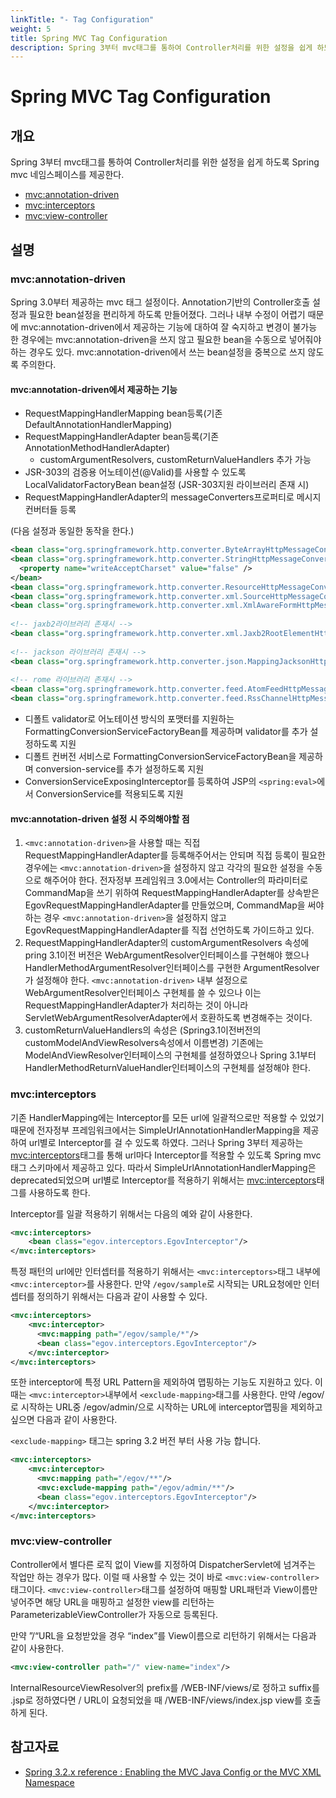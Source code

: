 ```yaml
---
linkTitle: "- Tag Configuration"
weight: 5
title: Spring MVC Tag Configuration
description: Spring 3부터 mvc태그를 통하여 Controller처리를 위한 설정을 쉽게 하도록 Spring mvc 네임스페이스를 제공한다.
---
```

# Spring MVC Tag Configuration

## 개요

Spring 3부터 mvc태그를 통하여 Controller처리를 위한 설정을 쉽게 하도록 Spring mvc 네임스페이스를 제공한다.

- [<mvc:annotation-driven>](#mvcannotation-driven)
- [<mvc:interceptors>](#mvcinterceptors)
- [<mvc:view-controller>](#mvcview-controller)

## 설명

### mvc:annotation-driven

Spring 3.0부터 제공하는 mvc 태그 설정이다. Annotation기반의 Controller호출 설정과 필요한 bean설정을 편리하게 하도록 만들어졌다. 그러나 내부 수정이 어렵기 때문에 mvc:annotation-driven에서 제공하는 기능에 대하여 잘 숙지하고 변경이 불가능 한 경우에는 mvc:annotation-driven을 쓰지 않고 필요한 bean을 수동으로 넣어줘야하는 경우도 있다.
mvc:annotation-driven에서 쓰는 bean설정을 중복으로 쓰지 않도록 주의한다.

#### mvc:annotation-driven에서 제공하는 기능

- RequestMappingHandlerMapping bean등록(기존 DefaultAnnotationHandlerMapping)
- RequestMappingHandlerAdapter bean등록(기존 AnnotationMethodHandlerAdapter)
  - customArgumentResolvers, customReturnValueHandlers 추가 가능
- JSR-303의 검증용 어노테이션(@Valid)를 사용할 수 있도록 LocalValidatorFactoryBean bean설정 (JSR-303지원 라이브러리 존재 시)
- RequestMappingHandlerAdapter의 messageConverters프로퍼티로 메시지 컨버터들 등록

(다음 설정과 동일한 동작을 한다.)

```xml
<bean class="org.springframework.http.converter.ByteArrayHttpMessageConverter" />
<bean class="org.springframework.http.converter.StringHttpMessageConverter">
  <property name="writeAcceptCharset" value="false" />
</bean>
<bean class="org.springframework.http.converter.ResourceHttpMessageConverter" />
<bean class="org.springframework.http.converter.xml.SourceHttpMessageConverter" />
<bean class="org.springframework.http.converter.xml.XmlAwareFormHttpMessageConverter" />
 
<!-- jaxb2라이브러리 존재시 -->
<bean class="org.springframework.http.converter.xml.Jaxb2RootElementHttpMessageConverter" />
 
<!-- jackson 라이브러리 존재시 -->
<bean class="org.springframework.http.converter.json.MappingJacksonHttpMessageConverter"/>
 
<!-- rome 라이브러리 존재시 -->
<bean class="org.springframework.http.converter.feed.AtomFeedHttpMessageConverter" />
<bean class="org.springframework.http.converter.feed.RssChannelHttpMessageConverter" />
```

- 디폴트 validator로 어노테이션 방식의 포맷터를 지원하는 FormattingConversionServiceFactoryBean를 제공하며 validator를 추가 설정하도록 지원
- 디폴트 컨버전 서비스로 FormattingConversionServiceFactoryBean을 제공하며 conversion-service를 추가 설정하도록 지원
- ConversionServiceExposingInterceptor를 등록하여 JSP의 `<spring:eval>`에서 ConversionService를 적용되도록 지원

#### mvc:annotation-driven 설정 시 주의해야할 점

1. `<mvc:annotation-driven>`을 사용할 때는 직접 RequestMappingHandlerAdapter를 등록해주어서는 안되며 직접 등록이 필요한 경우에는 `<mvc:annotation-driven>`을 설정하지 않고 각각의 필요한 설정을 수동으로 해주어야 한다. 전자정부 프레임워크 3.0에서는 Controller의 파라미터로 CommandMap을 쓰기 위하여 RequestMappingHandlerAdapter를 상속받은 EgovRequestMappingHandlerAdapter를 만들었으며, CommandMap을 써야하는 경우 `<mvc:annotation-driven>`을 설정하지 않고 EgovRequestMappingHandlerAdapter를 직접 선언하도록 가이드하고 있다.
2. RequestMappingHandlerAdapter의 customArgumentResolvers 속성에 pring 3.1이전 버전은 WebArgumentResolver인터페이스를 구현해야 했으나 HandlerMethodArgumentResolver인터페이스를 구현한 ArgumentResolver가 설정해야 한다. `<mvc:annotation-driven>` 내부 설정으로 WebArgumentResolver인터페이스 구현체를 쓸 수 있으나 이는 RequestMappingHandlerAdapter가 처리하는 것이 아니라 ServletWebArgumentResolverAdapter에서 호환하도록 변경해주는 것이다.
3. customReturnValueHandlers의 속성은 (Spring3.1이전버전의 customModelAndViewResolvers속성에서 이름변경) 기존에는 ModelAndViewResolver인터페이스의 구현체를 설정하였으나 Spring 3.1부터 HandlerMethodReturnValueHandler인터페이스의 구현체를 설정해야 한다.

### mvc:interceptors

기존 HandlerMapping에는 Interceptor를 모든 url에 일괄적으로만 적용할 수 있었기 때문에 전자정부 프레임워크에서는 SimpleUrlAnnotationHandlerMapping을 제공하여 url별로 Interceptor를 걸 수 있도록 하였다. 그러나 Spring 3부터 제공하는 <mvc:interceptors>태그를 통해 url마다 Interceptor를 적용할 수 있도록 Spring mvc태그 스키마에서 제공하고 있다. 따라서 SimpleUrlAnnotationHandlerMapping은 deprecated되었으며 url별로 Interceptor를 적용하기 위해서는 <mvc:interceptors>태그를 사용하도록 한다.

Interceptor를 일괄 적용하기 위해서는 다음의 예와 같이 사용한다.

```xml
<mvc:interceptors>
    <bean class="egov.interceptors.EgovInterceptor"/>
</mvc:interceptors>
```

특정 패턴의 url에만 인터셉터를 적용하기 위해서는 `<mvc:interceptors>`태그 내부에 `<mvc:interceptor>`를 사용한다.
만약 `/egov/sample`로 시작되는 URL요청에만 인터셉터를 정의하기 위해서는 다음과 같이 사용할 수 있다.

```xml
<mvc:interceptors>
    <mvc:interceptor>
      <mvc:mapping path="/egov/sample/*"/>
      <bean class="egov.interceptors.EgovInterceptor"/>
    </mvc:interceptor>
</mvc:interceptors>
```

또한 interceptor에 특정 URL Pattern을 제외하여 맵핑하는 기능도 지원하고 있다. 이 때는 `<mvc:interceptor>`내부에서 `<exclude-mapping>`태그를 사용한다.
만약 /egov/로 시작하는 URL중 /egov/admin/으로 시작하는 URL에 interceptor맵핑을 제외하고 싶으면 다음과 같이 사용한다.

`<exclude-mapping>` 태그는 spring 3.2 버전 부터 사용 가능 합니다.

```xml
<mvc:interceptors>
    <mvc:interceptor>
      <mvc:mapping path="/egov/**"/>
      <mvc:exclude-mapping path="/egov/admin/**"/>
      <bean class="egov.interceptors.EgovInterceptor"/>
    </mvc:interceptor>
</mvc:interceptors>
```

### mvc:view-controller

Controller에서 별다른 로직 없이 View를 지정하여 DispatcherServlet에 넘겨주는 작업만 하는 경우가 많다. 이럴 때 사용할 수 있는 것이 바로 `<mvc:view-controller>`태그이다.
`<mvc:view-controller>`태그를 설정하여 매핑할 URL패턴과 View이름만 넣어주면 해당 URL을 매핑하고 설정한 view를 리턴하는 ParameterizableViewController가 자동으로 등록된다.

만약 ”/“URL을 요청받았을 경우 “index”를 View이름으로 리턴하기 위해서는 다음과 같이 사용한다.

```xml
<mvc:view-controller path="/" view-name="index"/>
```

InternalResourceViewResolver의 prefix를 /WEB-INF/views/로 정하고 suffix를 .jsp로 정하였다면 / URL이 요청되었을 때 /WEB-INF/views/index.jsp view를 호출하게 된다.

## 참고자료

- [Spring 3.2.x reference : Enabling the MVC Java Config or the MVC XML Namespace](http://docs.spring.io/spring/docs/3.2.x/spring-framework-reference/html/mvc.html#mvc-config-enable/)
